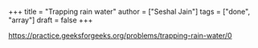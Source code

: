 +++
title = "Trapping rain water"
author = ["Seshal Jain"]
tags = ["done", "array"]
draft = false
+++

<https://practice.geeksforgeeks.org/problems/trapping-rain-water/0>
